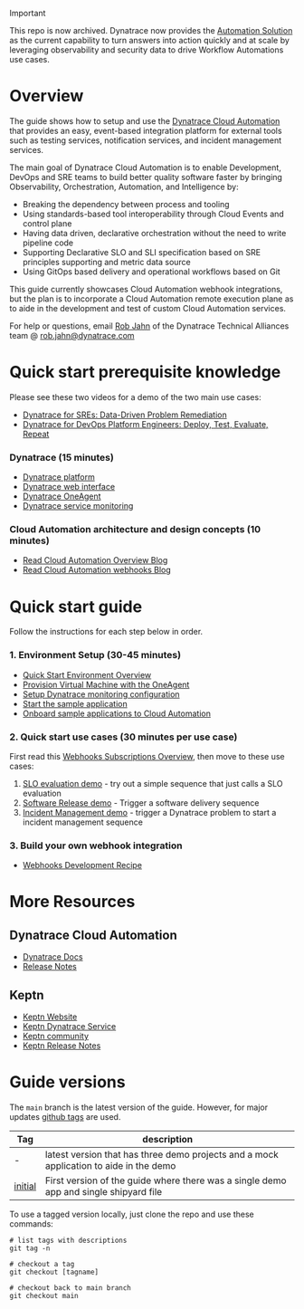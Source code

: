 > [!IMPORTANT] 
This repo is now archived.  Dynatrace now provides the [Automation Solution](https://www.dynatrace.com/platform/automations) as the current capability to turn answers into action quickly
and at scale by leveraging observability and security data to drive Workflow Automations use cases.

# Overview

The guide shows how to setup and use the [Dynatrace Cloud Automation](https://www.dynatrace.com/platform/cloud-automation/) that provides an easy, event-based integration platform for external tools such as testing services, notification services, and incident management services. 

The main goal of Dynatrace Cloud Automation is to enable Development, DevOps and SRE teams to build better quality software faster by bringing Observability, Orchestration, Automation, and Intelligence by:

* Breaking the dependency between process and tooling
* Using standards-based tool interoperability through Cloud Events and control plane
* Having data driven, declarative orchestration without the need to write pipeline code
* Supporting Declarative SLO and SLI specification based on SRE principles supporting and metric data source
* Using GitOps based delivery and operational workflows based on Git

This guide currently showcases Cloud Automation webhook integrations, but the plan is to incorporate a Cloud Automation remote execution plane as to aide in the development and test of custom Cloud Automation services.

For help or questions, email [Rob Jahn](https://www.linkedin.com/in/robjahn/) of the Dynatrace Technical Alliances team @ rob.jahn@dynatrace.com 

# Quick start prerequisite knowledge

Please see these two videos for a demo of the two main use cases:
* [Dynatrace for SREs: Data-Driven Problem Remediation](https://www.youtube.com/watch?v=HBt7uJTmdI4&list=PLqt2rd0eew1YFx9m8dBFSiGYSBcDuWG38&index=8&t=4s)
* [Dynatrace for DevOps Platform Engineers: Deploy, Test, Evaluate, Repeat](https://www.youtube.com/watch?v=E5Mfmh4BlmU&list=PLqt2rd0eew1YFx9m8dBFSiGYSBcDuWG38&index=7&t=4s)

### Dynatrace (15 minutes)

* [Dynatrace platform](https://www.dynatrace.com/support/help/get-started/what-is-dynatrace)
* [Dynatrace web interface](https://www.dynatrace.com/support/help/get-started/navigation)
* [Dynatrace OneAgent](https://www.dynatrace.com/support/help/setup-and-configuration/dynatrace-oneagent)
* [Dynatrace service monitoring](https://www.dynatrace.com/support/help/how-to-use-dynatrace/transactions-and-services)

### Cloud Automation architecture and design concepts (10 minutes)

* [Read Cloud Automation Overview Blog](https://www.dynatrace.com/news/blog/deliver-cloud-native-applications-faster-with-dynatrace-cloud-automation-module/)
* [Read Cloud Automation webhooks Blog](https://www.dynatrace.com/news/blog/dynatrace-enables-tool-agnostic-automation-for-your-application-lifecycle)

# Quick start guide

Follow the instructions for each step below in order.

### 1. Environment Setup (30-45 minutes)

* [Quick Start Environment Overview](01-QUICKSTART.md)
* [Provision Virtual Machine with the OneAgent](02-VM.md)
* [Setup Dynatrace monitoring configuration](03-DTCONFIG.md)
* [Start the sample application](04-APP.md)
* [Onboard sample applications to Cloud Automation](05-ONBOARD.md)

### 2. Quick start use cases (30 minutes per use case)

First read this [Webhooks Subscriptions Overview](10-WEBHOOK.md), then move to these use cases:

1. [SLO evaluation demo](11-SLO.md) - try out a simple sequence that just calls a SLO evaluation
1. [Software Release demo](12-RELEASE.md) - Trigger a software delivery sequence
1. [Incident Management demo](13-INCIDENT.md) - trigger a Dynatrace problem to start a incident management sequence

### 3. Build your own webhook integration

* [Webhooks Development Recipe](20-BUILDWEBHOOK.md)

# More Resources

## Dynatrace Cloud Automation

* [Dynatrace Docs](https://www.dynatrace.com/support/help/how-to-use-dynatrace/cloud-automation)
* [Release Notes](https://www.dynatrace.com/support/help/shortlink/release-notes#cloud-automation)

## Keptn

* [Keptn Website](https://keptn.sh)
* [Keptn Dynatrace Service](https://github.com/keptn-contrib/dynatrace-service)
* [Keptn community](https://keptn.sh/community)
* [Keptn Release Notes](https://github.com/keptn/keptn/releases)

# Guide versions

The `main` branch is the latest version of the guide.  However, for major updates [github tags](https://github.com/dt-alliances/cloud-automation-quickstart/tags) are used.

| Tag | description |
| ----| ------------|
| -   | latest version that has three demo projects and a mock application to aide in the demo |
| [initial](https://github.com/dt-alliances/cloud-automation-quickstart/tree/initial) | First version of the guide where there was a single demo app and single shipyard file |

To use a tagged version locally, just clone the repo and use these commands:

```
# list tags with descriptions
git tag -n

# checkout a tag
git checkout [tagname]

# checkout back to main branch
git checkout main
```
